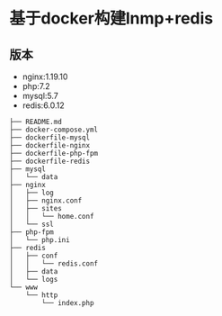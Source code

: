 # 基于docker构建lnmp+redis
## 版本
* nginx:1.19.10
* php:7.2
* mysql:5.7
* redis:6.0.12
```
├── README.md
├── docker-compose.yml
├── dockerfile-mysql
├── dockerfile-nginx
├── dockerfile-php-fpm
├── dockerfile-redis
├── mysql
│   └── data
├── nginx
│   ├── log
│   ├── nginx.conf
│   ├── sites
│   │   └── home.conf
│   └── ssl
├── php-fpm
│   └── php.ini
├── redis
│   ├── conf
│   │   └── redis.conf
│   ├── data
│   └── logs
└── www
    └── http
        └── index.php
```
